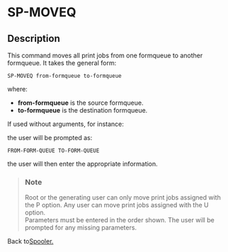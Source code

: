 # SP-MOVEQ

<PageHeader />

## Description

This command moves all print jobs from one formqueue to another formqueue. It takes the general form:

```
SP-MOVEQ from-formqueue to-formqueue
```

where:

- **from-formqueue** is the source formqueue.
- **to-formqueue** is the destination formqueue.

If used without arguments, for instance:

the user will be prompted as:

```
FROM-FORM-QUEUE TO-FORM-QUEUE
```

the user will then enter the appropriate information.

> ### Note
>
> Root or the generating user can only move print jobs assigned with the P option. Any user can move print jobs assigned with the U option.  
> Parameters must be entered in the order shown. The user will be prompted for any missing parameters.

Back to[Spooler.](./../jbase-spooler)

  
<PageFooter />
